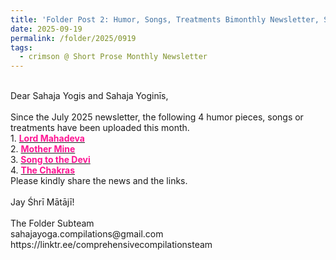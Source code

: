 ```yaml
---
title: 'Folder Post 2: Humor, Songs, Treatments Bimonthly Newsletter, September 2025'
date: 2025-09-19
permalink: /folder/2025/0919
tags:
  - crimson @ Short Prose Monthly Newsletter
---
```


<p>
<br>
Dear Sahaja Yogis and Sahaja Yoginīs,<br>
<br>
Since the July 2025 newsletter, the following 4 humor pieces, songs or treatments have been uploaded this month.<br>
1. <a href="https://seven-teams.github.io/folder/Lord-Mahadeva-1998-0606-ASN"> <font color="DeepPink"><b>Lord Mahadeva</b></font></a><br>
2. <a href="https://seven-teams.github.io/folder/1987-0000-JMW-Mother-Mine"> <font color="DeepPink"><b>Mother Mine</b></font></a><br>
3. <a href="https://seven-teams.github.io/folder/Song-to-the-Devi-1997-1018-ASN"> <font color="DeepPink"><b>Song to the Devi</b></font></a><br>
4. <a href="https://seven-teams.github.io/folder/1988-0000-GB-The-Chakras-1988-0700-DCB-USA-P20"> <font color="DeepPink"><b>The Chakras</b></font></a><br>
Please kindly share the news and the links.<br>
<br>
Jay Śhrī Mātājī!<br>
<br>
The Folder Subteam<br>
sahajayoga.compilations@gmail.com<br>
https://linktr.ee/comprehensivecompilationsteam<br>
</p>